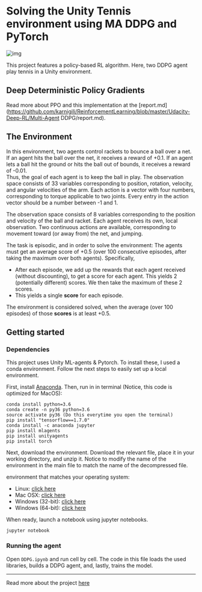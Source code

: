 
# Solving the Unity Tennis environment using MA DDPG and PyTorch

![img](https://github.com/karnigili/ReinforcementLearning/blob/master/Udacity-Deep-RL/Multi-Agent%20DDPG/tennis.gif)

This project features a policy-based RL algorithm. Here, two DDPG agent play tennis in a Unity environment.

## Deep Deterministic Policy Gradients 
Read more about PPO and this implementation at the 
[report.md](https://github.com/karnigili/ReinforcementLearning/blob/master/Udacity-Deep-RL/Multi-Agent DDPG/report.md).

## The Environment
In this environment, two agents control rackets to bounce a ball over a net. If an agent hits the ball over the net, it receives a reward of +0.1.  If an agent lets a ball hit the ground or hits the ball out of bounds, it receives a reward of -0.01.  
Thus, the goal of each agent is to keep the ball in play. The observation space consists of 33 variables corresponding to position, rotation, velocity, and angular velocities of the arm. Each action is a vector with four numbers, corresponding to torque applicable to two joints. Every entry in the action vector should be a number between -1 and 1.

The observation space consists of 8 variables corresponding to the position and velocity of the ball and racket. 
Each agent receives its own, local observation.  Two continuous actions are available, corresponding to movement toward (or away from) the net, and jumping. 

The task is episodic, and in order to solve the environment:
The agents must get an average score of +0.5 (over 100 consecutive episodes, after taking the maximum over both agents). 
Specifically,

- After each episode, we add up the rewards that each agent received (without discounting), to get a score for each agent. This yields 2 (potentially different) scores. We then take the maximum of these 2 scores.
- This yields a single **score** for each episode.

The environment is considered solved, when the average (over 100 episodes) of those **scores** is at least +0.5.


## Getting started
### Dependencies
This project uses Unity ML-agents & Pytorch. To install these, I used a conda environment. Follow the next steps to easily set up a local environment. 

First, install [Anaconda](https://www.anaconda.com/download/). Then, run in in terminal (Notice, this code is optimized for MacOS):
~~~~
conda install python=3.6
conda create -n py36 python=3.6
source activate py36 (Do this everytime you open the terminal)
pip install "tensorflow==1.7.0"
conda install -c anaconda jupyter
pip install mlagents 
pip install unityagents
pip install torch
~~~~

Next, download the environment. Download the relevant file, place it in your working directory, and unzip it. Notice to modify the name of the environment in the main file to match the name of the decompressed file.

environment that matches your operating system:
* Linux: [click here](https://s3-us-west-1.amazonaws.com/udacity-drlnd/P3/Tennis/Tennis_Linux.zip)
* Mac OSX: [click here](https://s3-us-west-1.amazonaws.com/udacity-drlnd/P3/Tennis/Tennis.app.zip)
* Windows (32-bit): [click here](https://s3-us-west-1.amazonaws.com/udacity-drlnd/P3/Tennis/Tennis_Windows_x86.zip)
* Windows (64-bit): [click here](https://s3-us-west-1.amazonaws.com/udacity-drlnd/P3/Tennis/Tennis_Windows_x86_64.zip)

When ready, launch a notebook using jupyter notebooks. 
~~~~
jupyter notebook
~~~~
### Running the agent
Open `DDPG.ipynb` and run cell by cell. The code in this file loads the used libraries, builds a DDPG agent, and, lastly, trains the model. 

______
Read more about the project [here](https://github.com/udacity/deep-reinforcement-learning/tree/master/p3_collab-compet)
